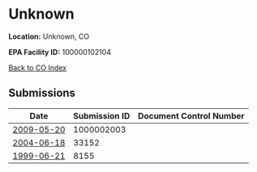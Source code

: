 # Unknown

**Location:** Unknown, CO

**EPA Facility ID:** 100000102104

[Back to CO Index](../../index.md)

## Submissions

| Date | Submission ID | Document Control Number |
|------|--------------|-------------------------|
| [2009-05-20](submissions/1000002003.md) | 1000002003 |  |
| [2004-06-18](submissions/33152.md) | 33152 |  |
| [1999-06-21](submissions/8155.md) | 8155 |  |
